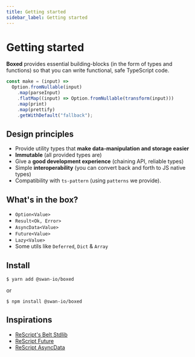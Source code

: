 ```yaml
---
title: Getting started
sidebar_label: Getting started
---
```


# Getting started

**Boxed** provides essential building-blocks (in the form of types and functions) so that you can write functional, safe TypeScript code.

```ts
const make = (input) =>
  Option.fromNullable(input)
    .map(parseInput)
    .flatMap((input) => Option.fromNullable(transform(input)))
    .map(print)
    .map(prettify)
    .getWithDefault("fallback");
```

## Design principles

- Provide utility types that **make data-manipulation and storage easier**
- **Immutable** (all provided types are)
- Give a **good development experience** (chaining API, reliable types)
- Simple **interoperability** (you can convert back and forth to JS native types)
- Compatibility with `ts-pattern` (using `patterns` we provide).

## What's in the box?

- `Option<Value>`
- `Result<Ok, Error>`
- `AsyncData<Value>`
- `Future<Value>`
- `Lazy<Value>`
- Some utils like `Deferred`, `Dict` & `Array`

## Install

```console
$ yarn add @swan-io/boxed
```

or

```console
$ npm install @swan-io/boxed
```

## Inspirations

- [ReScript's Belt Stdlib](https://rescript-lang.org/docs/manual/latest/api/belt)
- [ReScript Future](https://github.com/bloodyowl/rescript-future)
- [ReScript AsyncData](https://github.com/bloodyowl/rescript-asyncdata)

